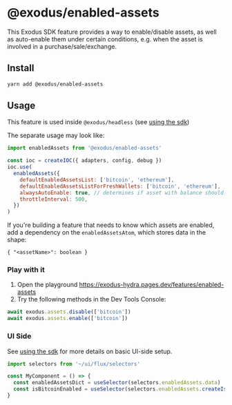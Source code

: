 # @exodus/enabled-assets

This Exodus SDK feature provides a way to enable/disable assets, as well as auto-enable them under certain conditions, e.g. when the asset is involved in a purchase/sale/exchange.

## Install

```sh
yarn add @exodus/enabled-assets
```

## Usage

This feature is used inside `@exodus/headless` (see [using the sdk](../../docs/docs-website/docs/development/using-the-sdk.md))

The separate usage may look like:

```js
import enabledAssets from '@exodus/enabled-assets'

const ioc = createIOC({ adapters, config, debug })
ioc.use(
  enabledAssets({
    defaultEnabledAssetsList: ['bitcoin', 'ethereum'],
    defaultEnabledAssetsListForFreshWallets: ['bitcoin', 'ethereum'],
    alwaysAutoEnable: true, // determines if asset with balance should be auto enabled regardless of previous user's disabling
    throttleInterval: 500,
  })
)
```

If you're building a feature that needs to know which assets are enabled, add a dependency on the `enabledAssetsAtom`, which stores data in the shape:

`{ "<assetName>": boolean }`

### Play with it

1. Open the playground https://exodus-hydra.pages.dev/features/enabled-assets
2. Try the following methods in the Dev Tools Console:

```js
await exodus.assets.disable(['bitcoin'])
await exodus.assets.enable(['bitcoin'])
```

### UI Side

See [using the sdk](../../docs/docs-website/docs/development/using-the-sdk.md#events) for more details on basic UI-side setup.

```js
import selectors from '~/ui/flux/selectors'

const MyComponent = () => {
  const enabledAssetsDict = useSelector(selectors.enabledAssets.data)
  const isBitcoinEnabled = useSelector(selectors.enabledAssets.createIsEnabled('bitcoin'))
}
```
